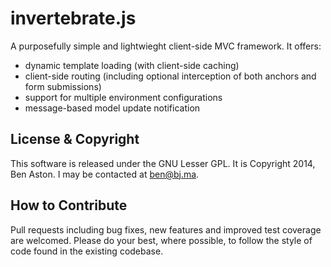 invertebrate.js
===============

A purposefully simple and lightwieght client-side MVC framework. It offers:

 - dynamic template loading (with client-side caching)
 - client-side routing (including optional interception of both anchors and form submissions)
 - support for multiple environment configurations
 - message-based model update notification
 

License & Copyright
--------

This software is released under the GNU Lesser GPL. It is Copyright 2014, Ben Aston. I may be contacted at ben@bj.ma.


How to Contribute
--------

Pull requests including bug fixes, new features and improved test coverage are welcomed. Please do your best, where possible, to follow the style of code found in the existing codebase.
